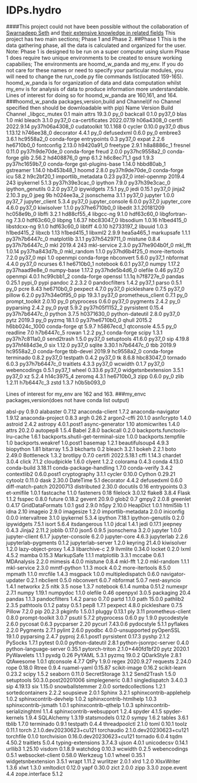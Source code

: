 # IDPs.hydro
####This project could not have been possible without the collaboration of [Swarnadeep Seth](https://www.linkedin.com/in/swarnadeepseth/) and [their extensive knowledge in related fields](https://swarnadeepseth.github.io/)
This project has two main sections; Phase 1 and Phase 2.
##Phase 1
This is the data gathering phase, all the data is calculated and organized for the user.
Note: Phase 1 is designed to be run on a super computer using slurm
Phase 1 does require two unique environments to be created to ensure working capabilies; The environments are hoomd_w_panda and my_env.
If you do not care for these names or need to specify your particular modules, you will need to change the run_code.py file commands list(located 159-165). 
hoomd_w_panda is for organization of data and data computation whilst my_env is for analysis of data to produce information more understandable.
Lines of interest for doing so for hoomd_w_panda are 160,161, and 164.
###hoomd_w_panda packages,version,build and Channel(if no Channel specified then should be downloadable with pip)
 Name                    Version                   Build  Channel
_libgcc_mutex             0.1                        main
attrs                     19.3.0                     py_0
backcall                  0.1.0                    py37_0
blas                      1.0                         mkl
bleach                    3.1.0                    py37_0
ca-certificates           2022.07.19           h06a4308_0
certifi                   2022.9.14        py37h06a4308_0
cudatoolkit               10.1.168                      0
cycler                    0.10.0                   py37_0
dbus                      1.13.12              h746ee38_0
decorator                 4.4.1                      py_0
defusedxml                0.6.0                      py_0
embree3                   3.6.1                hc9558a2_0    conda-forge
entrypoints               0.3                      py37_0
expat                     2.2.6                he6710b0_0
fontconfig                2.13.0               h9420a91_0
freetype                  2.9.1                h8a8886c_1
fresnel                   0.11.0           py37h9de70de_0    conda-forge
freud                     2.0.0            py37hc9558a2_0    conda-forge
glib                      2.56.2               hd408876_0
gmp                       6.1.2                h6c8ec71_1
gsd                       1.9.3            py37hc1659b7_0    conda-forge
gst-plugins-base          1.14.0               hbbd80ab_1
gstreamer                 1.14.0               hb453b48_1
hoomd                     2.8.0            py37h9de70de_0    conda-forge
icu                       58.2                 h9c2bf20_1
importlib_metadata        0.23                     py37_0
intel-openmp              2019.4                      243
ipykernel                 5.1.3            py37h39e3cac_0
ipython                   7.9.0            py37h39e3cac_0
ipython_genutils          0.2.0                    py37_0
ipywidgets                7.5.1                      py_0
jedi                      0.15.1                   py37_0
jinja2                    2.10.3                     py_0
jpeg                      9b                   h024ee3a_2
jsonschema                3.1.1                    py37_0
jupyter                   1.0.0                    py37_7
jupyter_client            5.3.4                    py37_0
jupyter_console           6.0.0                    py37_0
jupyter_core              4.6.0                    py37_0
kiwisolver                1.1.0            py37he6710b0_0
libedit                   3.1.20181209         hc058e9b_0
libffi                    3.2.1                hd88cf55_4
libgcc-ng                 9.1.0                hdf63c60_0
libgfortran-ng            7.3.0                hdf63c60_0
libpng                    1.6.37               hbc83047_0
libsodium                 1.0.16               h1bed415_0
libstdcxx-ng              9.1.0                hdf63c60_0
libtiff                   4.0.10               h2733197_2
libuuid                   1.0.3                h1bed415_2
libxcb                    1.13                 h1bed415_1
libxml2                   2.9.9                hea5a465_1
markupsafe                1.1.1            py37h7b6447c_0
matplotlib                3.1.1            py37h5429711_0
mistune                   0.8.4            py37h7b6447c_0
mkl                       2019.4                      243
mkl-service               2.3.0            py37he904b0f_0
mkl_fft                   1.0.14           py37ha843d7b_0
mkl_random                1.1.0            py37hd6b4f25_0
more-itertools            7.2.0                    py37_0
mpi                       1.0                     openmpi    conda-forge
nbconvert                 5.6.0                    py37_1
nbformat                  4.4.0                    py37_0
ncurses                   6.1                  he6710b0_1
notebook                  6.0.1                    py37_0
numpy                     1.17.2           py37haad9e8e_0
numpy-base                1.17.2           py37hde5b4d6_0
olefile                   0.46                     py37_0
openmpi                   4.0.1                hc99cbb1_2    conda-forge
openssl                   1.1.1q               h7f8727e_0
pandas                    0.25.1                   pypi_0    pypi
pandoc                    2.2.3.2                       0
pandocfilters             1.4.2                    py37_1
parso                     0.5.1                      py_0
pcre                      8.43                 he6710b0_0
pexpect                   4.7.0                    py37_0
pickleshare               0.7.5                    py37_0
pillow                    6.2.0            py37h34e0f95_0
pip                       19.3.1                   py37_0
prometheus_client         0.7.1                      py_0
prompt_toolkit            2.0.10                     py_0
ptyprocess                0.6.0                    py37_0
pygments                  2.4.2                      py_0
pyparsing                 2.4.2                      py_0
pyqt                      5.9.2            py37h05f1152_2
pyrsistent                0.15.4           py37h7b6447c_0
python                    3.7.5                h0371630_0
python-dateutil           2.8.0                    py37_0
pytz                      2019.3                     py_0
pyzmq                     18.1.0           py37he6710b0_0
qhull                     2015.2            h6bb024c_1000    conda-forge
qt                        5.9.7                h5867ecd_1
qtconsole                 4.5.5                      py_0
readline                  7.0                  h7b6447c_5
rowan                     1.2.2                      py_1    conda-forge
scipy                     1.3.1            py37h7c811a0_0
send2trash                1.5.0                    py37_0
setuptools                41.6.0                   py37_0
sip                       4.19.8           py37hf484d3e_0
six                       1.12.0                   py37_0
sqlite                    3.30.1               h7b6447c_0
tbb                       2019.9               hc9558a2_0    conda-forge
tbb-devel                 2019.9               hc9558a2_0    conda-forge
terminado                 0.8.2                    py37_0
testpath                  0.4.2                    py37_0
tk                        8.6.8                hbc83047_0
tornado                   6.0.3            py37h7b6447c_0
traitlets                 4.3.3                    py37_0
wcwidth                   0.1.7                    py37_0
webencodings              0.5.1                    py37_1
wheel                     0.33.6                   py37_0
widgetsnbextension        3.5.1                    py37_0
xz                        5.2.4                h14c3975_4
zeromq                    4.3.1                he6710b0_3
zipp                      0.6.0                      py_0
zlib                      1.2.11               h7b6447c_3
zstd                      1.3.7                h0b5b093_0




Lines of interest for my_env are 162 and 163.
###my_envc packages,version(does not have conda list output)

absl-py                            0.9.0
alabaster                          0.7.12
anaconda-client                    1.7.2
anaconda-navigator                 1.9.12
anaconda-project                   0.8.3
argh                               0.26.2
argon2-cffi                        20.1.0
asn1crypto                         1.4.0
astroid                            2.4.2
astropy                            4.0.1.post1
async-generator                    1.10
atomicwrites                       1.4.0
attrs                              20.2.0
autopep8                           1.5.4
Babel                              2.8.0
backcall                           0.2.0
backports.functools-lru-cache      1.6.1
backports.shutil-get-terminal-size 1.0.0
backports.tempfile                 1.0
backports.weakref                  1.0.post1
basemap                            1.2.1
beautifulsoup4                     4.9.3
biopython                          1.81
bitarray                           1.5.3
bkcharts                           0.2
bleach                             3.2.1
bokeh                              2.2.1
boto                               2.49.0
Bottleneck                         1.3.2
brotlipy                           0.7.0
certifi                            2022.5.18.1
cffi                               1.14.3
chardet                            3.0.4
click                              7.1.2
cloudpickle                        1.6.0
clyent                             1.2.2
colorama                           0.4.3
conda                              4.13.0
conda-build                        3.18.11
conda-package-handling             1.7.0
conda-verify                       3.4.2
contextlib2                        0.6.0.post1
cryptography                       3.1.1
cycler                             0.10.0
Cython                             0.29.21
cytoolz                            0.11.0
dask                               2.30.0
DateTime                           5.1
decorator                          4.4.2
defusedxml                         0.6.0
diff-match-patch                   20200713
distributed                        2.30.0
docutils                           0.16
entrypoints                        0.3
et-xmlfile                         1.0.1
fastcache                          1.1.0
fasteners                          0.18
filelock                           3.0.12
flake8                             3.8.4
Flask                              1.1.2
fsspec                             0.8.0
future                             0.18.2
gevent                             20.9.0
glob2                              0.7
gmpy2                              2.0.8
greenlet                           0.4.17
GridDataFormats                    1.0.1
gsd                                2.9.0
h5py                               2.10.0
HeapDict                           1.0.1
html5lib                           1.1
idna                               2.10
imageio                            2.9.0
imagesize                          1.2.0
importlib-metadata                 2.0.0
iniconfig                          0.0.0
intervaltree                       3.1.0
ipykernel                          5.3.4
ipython                            7.18.1
ipython-genutils                   0.2.0
ipywidgets                         7.5.1
isort                              5.6.4
itsdangerous                       1.1.0
jdcal                              1.4.1
jedi                               0.17.1
jeepney                            0.4.3
Jinja2                             2.11.2
joblib                             0.17.0
json5                              0.9.5
jsonschema                         3.2.0
jupyter                            1.0.0
jupyter-client                     6.1.7
jupyter-console                    6.2.0
jupyter-core                       4.6.3
jupyterlab                         2.2.6
jupyterlab-pygments                0.1.2
jupyterlab-server                  1.2.0
keyring                            21.4.0
kiwisolver                         1.2.0
lazy-object-proxy                  1.4.3
libarchive-c                       2.9
llvmlite                           0.34.0
locket                             0.2.0
lxml                               4.5.2
mamba                              0.15.3
MarkupSafe                         1.1.1
matplotlib                         3.3.1
mccabe                             0.6.1
MDAnalysis                         2.2.0
mimesis                            4.0.0
mistune                            0.8.4
mkl-fft                            1.2.0
mkl-random                         1.1.1
mkl-service                        2.3.0
mmtf-python                        1.1.3
mock                               4.0.2
more-itertools                     8.5.0
mpmath                             1.1.0
mrcfile                            1.4.3
msgpack                            1.0.0
multipledispatch                   0.6.0
navigator-updater                  0.2.1
nbclient                           0.5.0
nbconvert                          6.0.7
nbformat                           5.0.7
nest-asyncio                       1.4.1
networkx                           2.5
nltk                               3.5
nose                               1.3.7
notebook                           6.1.4
numba                              0.51.2
numexpr                            2.7.1
numpy                              1.19.1
numpydoc                           1.1.0
olefile                            0.46
openpyxl                           3.0.5
packaging                          20.4
pandas                             1.1.3
pandocfilters                      1.4.2
parso                              0.7.0
partd                              1.1.0
path                               15.0.0
pathlib2                           2.3.5
pathtools                          0.1.2
patsy                              0.5.1
pep8                               1.7.1
pexpect                            4.8.0
pickleshare                        0.7.5
Pillow                             7.2.0
pip                                20.2.3
pkginfo                            1.5.0.1
pluggy                             0.13.1
ply                                3.11
prometheus-client                  0.8.0
prompt-toolkit                     3.0.7
psutil                             5.7.2
ptyprocess                         0.6.0
py                                 1.9.0
pycodestyle                        2.6.0
pycosat                            0.6.3
pycparser                          2.20
pycurl                             7.43.0.6
pydocstyle                         5.1.1
pyflakes                           2.2.0
Pygments                           2.7.1
pylint                             2.6.0
pyodbc                             4.0.0-unsupported
pyOpenSSL                          19.1.0
pyparsing                          2.4.7
pyproj                             2.6.1.post1
pyrsistent                         0.17.3
pyshp                              2.1.2
PySocks                            1.7.1
pytest                             0.0.0
python-dateutil                    2.8.1
python-jsonrpc-server              0.4.0
python-language-server             0.35.1
pytorch-triton                     2.1.0+440fd1bf20
pytz                               2020.1
PyWavelets                         1.1.1
pyxdg                              0.26
PyYAML                             5.3.1
pyzmq                              19.0.2
QDarkStyle                         2.8.1
QtAwesome                          1.0.1
qtconsole                          4.7.7
QtPy                               1.9.0
regex                              2020.9.27
requests                           2.24.0
rope                               0.18.0
Rtree                              0.9.4
ruamel-yaml                        0.15.87
scikit-image                       0.16.2
scikit-learn                       0.23.2
scipy                              1.5.2
seaborn                            0.11.0
SecretStorage                      3.1.2
Send2Trash                         1.5.0
setuptools                         50.3.0.post20201006
simplegeneric                      0.8.1
singledispatch                     3.4.0.3
sip                                4.19.13
six                                1.15.0
snowballstemmer                    2.0.0
sortedcollections                  1.2.1
sortedcontainers                   2.2.2
soupsieve                          2.0.1
Sphinx                             3.2.1
sphinxcontrib-applehelp            1.0.2
sphinxcontrib-devhelp              1.0.2
sphinxcontrib-htmlhelp             1.0.3
sphinxcontrib-jsmath               1.0.1
sphinxcontrib-qthelp               1.0.3
sphinxcontrib-serializinghtml      1.1.4
sphinxcontrib-websupport           1.2.4
spyder                             4.1.5
spyder-kernels                     1.9.4
SQLAlchemy                         1.3.19
statsmodels                        0.12.0
sympy                              1.6.2
tables                             3.6.1
tblib                              1.7.0
terminado                          0.9.1
testpath                           0.4.4
threadpoolctl                      2.1.0
toml                               0.10.1
toolz                              0.11.1
torch                              2.1.0.dev20230623+cu121
torchaudio                         2.1.0.dev20230623+cu121
torchfile                          0.1.0
torchvision                        0.16.0.dev20230623+cu121
tornado                            6.0.4
tqdm                               4.50.2
traitlets                          5.0.4
typing-extensions                  3.7.4.3
ujson                              4.0.1
unicodecsv                         0.14.1
urllib3                            1.25.10
visdom                             0.1.8.9
watchdog                           0.10.3
wcwidth                            0.2.5
webencodings                       0.5.1
websocket-client                   0.58.0
Werkzeug                           1.0.1
wheel                              0.35.1
widgetsnbextension                 3.5.1
wrapt                              1.11.2
wurlitzer                          2.0.1
xlrd                               1.2.0
XlsxWriter                         1.3.6
xlwt                               1.3.0
xmltodict                          0.12.0
yapf                               0.30.0
zict                               2.0.0
zipp                               3.3.0
zope.event                         4.4
zope.interface                     5.1.2
